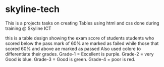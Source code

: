 # skyline-tech
This is a projects tasks on creating Tables using html and css done during training @ Skyline ICT 

this is a table design showing the exam score of students
students who scored below the pass mark of 60% are marked as failed while those that scored 60% and above ae marked as passed
Also used colore to differentiate their grades.
Grade-1 = Excellent is purple. 
Grade-2 = very Good is blue.
Grade-3 = Good is green.
Grade-4 = poor is red.